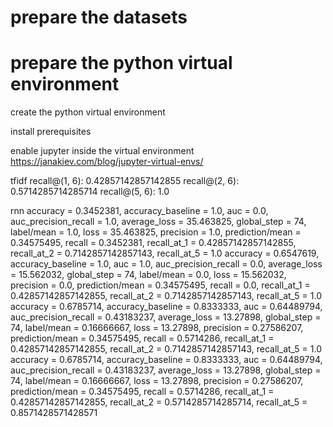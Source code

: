 
# prepare the datasets


# prepare the python virtual environment

create the python virtual environment

install prerequisites

enable jupyter inside the virtual environment
https://janakiev.com/blog/jupyter-virtual-envs/



tfidf
recall@(1, 6): 0.42857142857142855
recall@(2, 6): 0.5714285714285714
recall@(5, 6): 1.0

rnn
accuracy = 0.3452381, accuracy_baseline = 1.0, auc = 0.0, auc_precision_recall = 1.0, average_loss = 35.463825, global_step = 74, label/mean = 1.0, loss = 35.463825, precision = 1.0, prediction/mean = 0.34575495, recall = 0.3452381, recall_at_1 = 0.42857142857142855, recall_at_2 = 0.7142857142857143, recall_at_5 = 1.0
accuracy = 0.6547619, accuracy_baseline = 1.0, auc = 1.0, auc_precision_recall = 0.0, average_loss = 15.562032, global_step = 74, label/mean = 0.0, loss = 15.562032, precision = 0.0, prediction/mean = 0.34575495, recall = 0.0, recall_at_1 = 0.42857142857142855, recall_at_2 = 0.7142857142857143, recall_at_5 = 1.0
accuracy = 0.6785714, accuracy_baseline = 0.8333333, auc = 0.64489794, auc_precision_recall = 0.43183237, average_loss = 13.27898, global_step = 74, label/mean = 0.16666667, loss = 13.27898, precision = 0.27586207, prediction/mean = 0.34575495, recall = 0.5714286, recall_at_1 = 0.42857142857142855, recall_at_2 = 0.7142857142857143, recall_at_5 = 1.0
accuracy = 0.6785714, accuracy_baseline = 0.8333333, auc = 0.64489794, auc_precision_recall = 0.43183237, average_loss = 13.27898, global_step = 74, label/mean = 0.16666667, loss = 13.27898, precision = 0.27586207, prediction/mean = 0.34575495, recall = 0.5714286, recall_at_1 = 0.42857142857142855, recall_at_2 = 0.5714285714285714, recall_at_5 = 0.8571428571428571


 